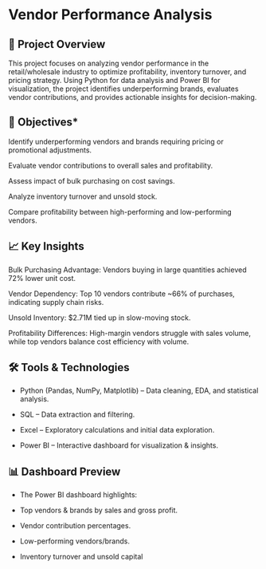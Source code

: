 # Vendor Performance Analysis 


## 📌 Project Overview

This project focuses on analyzing vendor performance in the retail/wholesale industry to optimize profitability, inventory turnover, and pricing strategy. Using Python for data analysis and Power BI for visualization, the project identifies underperforming brands, evaluates vendor contributions, and provides actionable insights for decision-making.

## 🎯 Objectives*

Identify underperforming vendors and brands requiring pricing or promotional adjustments.

Evaluate vendor contributions to overall sales and profitability.

Assess impact of bulk purchasing on cost savings.

Analyze inventory turnover and unsold stock.

Compare profitability between high-performing and low-performing vendors.

## 📈 Key Insights

Bulk Purchasing Advantage: Vendors buying in large quantities achieved 72% lower unit cost.

Vendor Dependency: Top 10 vendors contribute ~66% of purchases, indicating supply chain risks.

Unsold Inventory: $2.71M tied up in slow-moving stock.

Profitability Differences: High-margin vendors struggle with sales volume, while top vendors balance cost efficiency with volume.

## 🛠️ Tools & Technologies

- Python (Pandas, NumPy, Matplotlib) – Data cleaning, EDA, and statistical analysis.

- SQL – Data extraction and filtering.

- Excel – Exploratory calculations and initial data exploration.

- Power BI – Interactive dashboard for visualization & insights.

## 📊 Dashboard Preview

- The Power BI dashboard highlights:

- Top vendors & brands by sales and gross profit.

- Vendor contribution percentages.

- Low-performing vendors/brands.

- Inventory turnover and unsold capital
